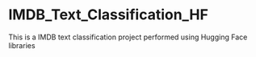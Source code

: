 # IMDB_Text_Classification_HF
This is a IMDB text classification project performed using Hugging Face libraries
